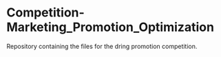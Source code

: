 # Competition-Marketing_Promotion_Optimization
Repository containing the files for the dring promotion competition.
